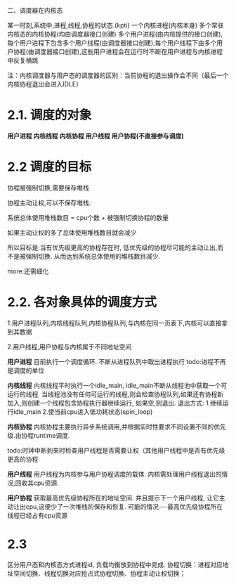 二、调度器在内核态

某一时刻,系统中,进程,线程,协程的状态.(kpti)
一个内核进程(内核本身)
多个常驻内核态的内核协程(均由调度器接口创建)
多个用户进程(由内核提供的接口创建),每个用户进程下包含多个用户线程(由调度器接口创建),每个用户线程下由多个用户协程(由调度器接口创建),这些用户进程会在运行时不断在用户进程与内核进程中反复横跳

注：内核调度器与用户态的调度器的区别：当前协程的退出操作会不同（最后一个内核协程退出会进入IDLE）

# 2.1. 调度的对象

**用户进程 内核线程 内核协程 用户线程 用户协程(不直接参与调度)**


# 2.2 调度的目标

协程被强制切换,需要保存堆栈

协程主动让权,可以不保存堆栈.

系统总体使用堆栈数目 = cpu个数 + 被强制切换协程的数量

如果主动让权的多了总体使用堆栈数目就会减少

所以目标是:当有优先级更高的协程存在时, 低优先级的协程尽可能的主动让出,而不是被强制切换. 从而达到系统总体使用的堆栈数目减少.


more:还需细化

# 2.2. 各对象具体的调度方式

1.用户进程队列,内核线程队列,内核协程队列,与内核在同一页表下,内核可以直接拿到其数据

2.用户线程,用户协程与内核属于不同地址空间


**用户进程**
目前执行一个调度循环. 不断从进程队列中取出进程执行
todo:进程不再是调度的单位

**内核线程**
内核线程平时执行一个idle_main,  idle_main不断从线程池中获取一个可运行的线程.
当线程池没有任何可运行的线程,则会检查协程队列,如果还有协程新加入,则创建一个线程包含协程执行器继续运行, 如果空,则退出.
退出方式:
1.继续运行idle_main
2.使当前cpu进入低功耗状态(spin_loop)

**内核协程**
内核协程主要执行异步系统调用,并根据实时性要求不同设置不同的优先级.由协程runtime调度.

todo:时钟中断到来时检查用户线程是否需要让权（其他用户线程中是否有优先级更高的协程

**用户线程**
用户线程为内核参与用户协程调度的载体. 内核需处理用户线程退出的情况,回收其cpu资源.

**用户协程**
获取最高优先级协程所在的地址空间. 并且提示下一个用户线程, 让它主动让出cpu,这便少了一次堆栈的保存和恢复.  可能的情况---最高优先级协程所在线程已经占有cpu资源



# 2.3 
区分用户态和内核态方式进程id,
负载均衡放到协程中完成.
协程切换：进程对应地址空间切换、线程切换对应抢占式协程切换、协程主动让权切换；
